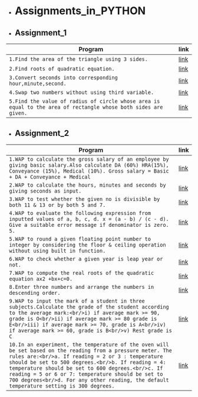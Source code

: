 - # Assignments_in_PYTHON
+ ## Assignment_1
| Program | link |
| ------- | ---- |
| `1.Find the area of the triangle using 3 sides.` | [link](https://github.com/chandrakant100/Assignments_in_PYTHON/blob/master/assignment1/triangle.py) |
| `2.Find roots of quadratic equation.` | [link](https://github.com/chandrakant100/Assignments_in_PYTHON/blob/master/assignment1/roots.py) |
| `3.Convert seconds into corresponding hour,minute,second.` | [link](https://github.com/chandrakant100/Assignments_in_PYTHON/blob/master/assignment1/time.py) |
| `4.Swap two numbers without using third variable.` | [link](https://github.com/chandrakant100/Assignments_in_PYTHON/blob/master/assignment1/swap.py)|
| `5.Find the value of radius of circle whose area is equal to the area of rectangle whose both sides are given.` |[link](https://github.com/chandrakant100/Assignments_in_PYTHON/blob/master/assignment1/radius.py)|
+ ## Assignment_2
| Program | link |
| ------- | ---- |
| `1.WAP to calculate the gross salary of an employee by giving basic salary.Also calculate DA (60%) HRA(15%), Conveyance (15%), Medical (10%). Gross salary = Basic + DA + Conveyance + Medical` | [link](https://github.com/chandrakant100/Assignments_in_PYTHON/blob/master/assignment2/salary.py) |
| `2.WAP to calculate the hours, minutes and seconds by giving seconds as input.`| [link](https://github.com/chandrakant100/Assignments_in_PYTHON/blob/master/assignment2/time.py) | 
| `3.WAP to test whether the given no is divisible by both 11 & 13 or by both 5 and 7.` | [link](https://github.com/chandrakant100/Assignments_in_PYTHON/blob/master/assignment2/divisiblity.py) |
| `4.WAP to evaluate the following expression from inputted values of a, b, c, d. x = (a - b) / (c - d). Give a suitable error message if denominator is zero. 5.` | [link](https://github.com/chandrakant100/Assignments_in_PYTHON/blob/master/assignment2/denominator.py) |
| `5.WAP to round a given floating point number to integer by considering the floor & ceiling operation without using built in function.` | [link](https://github.com/chandrakant100/Assignments_in_PYTHON/blob/master/assignment2/Round.py) |
| `6.WAP to check whether a given year is leap year or not.` |[link](https://github.com/chandrakant100/Assignments_in_PYTHON/blob/master/assignment2/leap.py) |
| `7.WAP to compute the real roots of the quadratic equation ax2 +bx+c=0.` | [link](https://github.com/chandrakant100/Assignments_in_PYTHON/blob/master/assignment2/quadratic.py) |
| `8.Enter three numbers and arrange the numbers in descending order.` | [link](https://github.com/chandrakant100/Assignments_in_PYTHON/blob/master/assignment2/decending.py) |
| `9.WAP to input the mark of a student in three subjects.Calculate the grade of the student according to the average mark:<br/>i) if average mark >= 90, grade is O<br/>ii) if average mark >= 80 grade is E<br/>iii) if average mark >= 70, grade is A<br/>iv) if average mark >= 60, grade is B<br/>v) Rest grade is C` | [link](https://github.com/chandrakant100/Assignments_in_PYTHON/blob/master/assignment2/average.py) |
| `10.In an experiment, the temperature of the oven will be set based on the reading from a pressure meter. The rules are:<br/>a. If reading = 2 or 3 : temperature should be set to 500 degrees.<br/>b. If reading = 4: temperature should be set to 600 degrees.<br/>c. If reading = 5 or 6 or 7: temperature should be set to 700 degrees<br/>d. For any other reading, the default temperature setting is 300 degrees.`| [link](https://github.com/chandrakant100/Assignments_in_PYTHON/blob/master/assignment2/average.py) |
